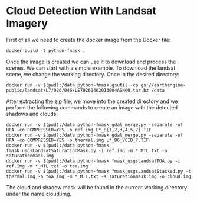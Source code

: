 # Cloud Detection With Landsat Imagery

First of all we need to create the docker image from the Docker file:

```
docker build -t python-fmask .
```
Once the image is created we can use it to download and process the scenes. We can start with a simple example. To download the landsat scene, we change the working directory. Once in the desired directory:

```
docker run -v $(pwd):/data python-fmask gsutil -cp gs://earthengine-public/landsat/L7/026/046/LE70260462013004ASN00.tar.bz /data
```

After extracting the zip file, we move into the created directory and we perform the following commands to create an image with the detected shadows and clouds:

```
docker run -v $(pwd):/data python-fmask gdal_merge.py -separate -of HFA -co COMPRESSED=YES -o ref.img L*_B[1,2,3,4,5,7].TIF
docker run -v $(pwd):/data python-fmask gdal_merge.py -separate -of HFA -co COMPRESSED=YES -o thermal.img L*_B6_VCID_?.TIF
docker run -v $(pwd):/data python-fmask fmask_usgsLandsatSaturationMask.py -i ref.img -m *_MTL.txt -o saturationmask.img
docker run -v $(pwd):/data python-fmask fmask_usgsLandsatTOA.py -i ref.img -m *_MTL.txt -o toa.img
docker run -v $(pwd):/data python-fmask fmask_usgsLandsatStacked.py -t thermal.img -a toa.img -m *_MTL.txt -s saturationmask.img -o cloud.img
```
The cloud and shadow mask will be found in the current working directory under the name cloud.img.
